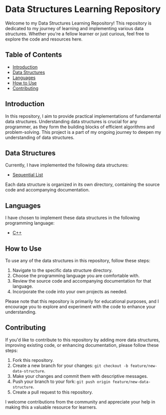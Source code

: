 # Data Structures Learning Repository

Welcome to my Data Structures Learning Repository! This repository is dedicated to my journey of learning and implementing various data structures. Whether you're a fellow learner or just curious, feel free to explore the code and resources here.

## Table of Contents

- [Introduction](#introduction)
- [Data Structures](#data-structures)
- [Languages](#languages)
- [How to Use](#how-to-use)
- [Contributing](#contributing)

## Introduction

In this repository, I aim to provide practical implementations of fundamental data structures. Understanding data structures is crucial for any programmer, as they form the building blocks of efficient algorithms and problem-solving. This project is a part of my ongoing journey to deepen my understanding of data structures.

## Data Structures

Currently, I have implemented the following data structures:

- [Sequential List](./cpp)

Each data structure is organized in its own directory, containing the source code and accompanying documentation.

## Languages

I have chosen to implement these data structures in the following programming language:

- [C++](./cpp)

## How to Use

To use any of the data structures in this repository, follow these steps:

1. Navigate to the specific data structure directory.
2. Choose the programming language you are comfortable with.
3. Review the source code and accompanying documentation for that language.
4. Incorporate the code into your own projects as needed.

Please note that this repository is primarily for educational purposes, and I encourage you to explore and experiment with the code to enhance your understanding.

## Contributing

If you'd like to contribute to this repository by adding more data structures, improving existing code, or enhancing documentation, please follow these steps:

1. Fork this repository.
2. Create a new branch for your changes: `git checkout -b feature/new-data-structure`.
3. Make your changes and commit them with descriptive messages.
4. Push your branch to your fork: `git push origin feature/new-data-structure`.
5. Create a pull request to this repository.

I welcome contributions from the community and appreciate your help in making this a valuable resource for learners.
